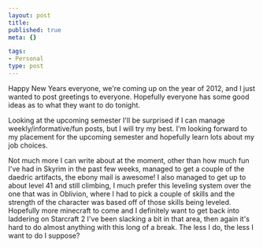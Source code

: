 ```yaml
--- 
layout: post
title: 
published: true
meta: {}

tags: 
- Personal
type: post
---
```


Happy New Years everyone, we're coming up on the year of 2012, and I just wanted to post greetings to everyone. Hopefully everyone has some good ideas as to what they want to do tonight.  

Looking at the upcoming semester I'll be surprised if I can manage weekly/informative/fun posts, but I will try my best. I'm looking forward to my placement for the upcoming semester and hopefully learn lots about my job choices.  

Not much more I can write about at the moment, other than how much fun I've had in Skyrim in the past few weeks, managed to get a couple of the daedric artifacts, the ebony mail is awesome! I also managed to get up to about level 41 and still climbing, I much prefer this leveling system over the one that was in Oblivion, where I had to pick a couple of skills and the strength of the character was based off of those skills being leveled. Hopefully more minecraft to come and I definitely want to get back into laddering on Starcraft 2 I've been slacking a bit in that area, then again it's hard to do almost anything with this long of a break. The less I do, the less I want to do I suppose?